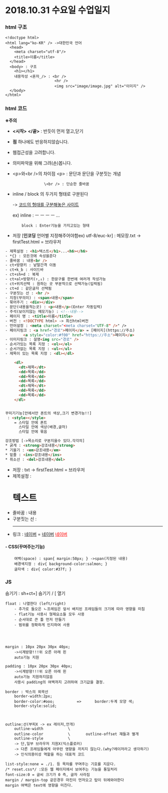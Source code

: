 # 2018.10.31 수요일 수업일지



### html 구조

```html구조
<!doctype html>
<html lang="ko-KR" /> ->대한민국 언어
  <head>
  	<meta charset="utf-8"/>
	<title>이름</title>
  </head>
  <body> : 구조
	<h1></h1>
	내용작성 <혼자_/> : <br />
    				  <hr />
    				  <img src="image/image.jpg" alt="이미지" />
  </body>
</html>    
```

### html 코드

**※주의**

- **<**시작**>** **</**끝**>** : 반듯이 먼저 열고,닫기

- **점** 하나에도 반응하지않습니다.

- 웹접근성을 고려합니다.

- 의미파악을 위해 그려(손)봅니다.

- \<p>와\<br />의 차이점   \<p> : 문단과 문단을 구분짓는 개념

     				\<br /> : 단순한 줄바꿈

- inline / block 의 두가지 형태로 구분된다

    -> [코드의 형태를 구분해놓은 사이트](https://htmlreference.io/)

    ex) inline : ㅡ ㅡ ㅡ ㅡ ...

          block : Enter기능을 가지고있는 형태

- 저장 [**인코딩** 언어별 지정해주어야함ex) utf-8/euc-kr]
     : 메모장.txt -> firstTest.html = 브라우저

```html 코드
- 제목설정 : <h1>텍스트</h1>...<h6></h6>
- *{} : 모든것에 속성을준다
- 줄바꿈 : 내용<br />
- ct+방향키 : 낱말간격 이동
- ct+k_b : 사이드바
- ct+sh+d : 복제
- ct+al+방향키(↑,↓) : 한문구를 한번에 여러개 작성가능
- ct+위치선택 : 원하는 곳 부분적으로 선택가능(입력됨)
- ct+d : 같은글자 선택됨
- 구분짓는 선 : <hr />
- 지정(무의미) : <span>내용</span>
- 묶어주기 : <div></div>
- 문단(내용을적는곳) : <p>내용</p>(Enter 자동입력)
- 주석(보이지않는 메모기능) : <!--내용-->
- 페이지 명 : <title>이름</title>
- 버전 : <!DOCTYPE html> -> 최신html버전
- 언어설정 : <meta charset="<meta charset="UTF-8" />" />
- 페이지링크 : <a href="경로">페이지</a> = [페이지](https://주소)
		<a style="color:#f00" href="https://주소">페이지</a>
- 이미지링크 : 설명<img src="경로" />
- 순서가있는 목록 지정 : <ol></ol>
- 순서가없는 목록 지정 : <ul></ul>
- 제목이 있는 목록 지정 : <dl></dl>

	<dl>
	  <dt>제목</dt>
	  <dd>목록</dd>
	  <dd>목록</dd>
	  <dd>목록</dd>
	  <dt>제목</dt>
	  <dd>목록</dd>
	  <dd>목록</dd>
	</dl>


꾸미기기능[안에서만 폰트의 색상,크기 변경가능!!]
 : <style></style>
	= 스타일 안에 폰트
	  스타일 안에 색상(배경,글자)
      스타일 안에 묶음

강조방법 [->목소리로 구분지을수 있다.각각의]
* 굵게 : <strong>강조내용</strong>
* 기울기 : <em>강조내용</em>
* 밑줄 : <ins>강조내용</ins>
* 취소선 : <del>강조내용</del>

```

- 저장 : txt -> firstTest.html = 브라우저
- 제목설정 : <h1>텍스트</h1>
- 줄바꿈 : 내용<br />
- 구분짓는 선 : <hr />
- 링크 : <a href="https://www.naver.com">네이버</a> = [네이버](https://www.naver.com)
   <a style="color:#f00" href="https://www.naver.com">네이버</a>
#### - CSS(꾸며주는기능)

```
    여백(space) : span{ margin:50px; } ->span(지정된 내용)
    배경색지정 : div{ background-color:salmon; }
    글자색 : div{ color:#37f; }
```

### JS

숨기기 : sh+ct+] 숨기기 / [ 열기

```float/margin/padding/border/outline
float : 나열한다 (left/right)
	- 추가로 들오은 ㄴ프레임은 앞서 배치된 프레임들의 크기에 따라 영향을 미침
	- flat기능 사용시 형제요소들 모두 사용
	- 순서대로 큰 틀 먼저 만들기
	- 범위를 정확하게 인지하여 사용
	
	
	
	
margin : 10px 20px 30px 40px;
	->시계방향!!!위 오른 아래 왼
	auto기능 지원
    
padding : 10px 20px 30px 40px;
	->시계방향!!!위 오른 아래 왼
	auto기능 지원하지않음
	사용시 padding의 여백까지 고려하여 크기값을 결정.
	
border : 박스의 외곽선
	border-width:2px;
	border-color:#ooo;			=>		border:두계 모양 색;
	border-style:solid;
	
	
	
outline:선(부피X -> ex 레이저,안개)
	outline-width			\
	outline-color			\		outline-offset 쟤들과 별개
	outline-style			\
	-> 단,일부 브라우저 지원X(익스플로러)
	-> 다른 프레임들에게 아무런 영향을 끼치지 않는다.(why?레이저라고 생각하기)
	-> 인식의용이성 역할을 하는 대표적 코드
	
list-style:none = ./1. 등 목차를 꾸며주는 기호를 지운다.
/* reset.css*/ :모든 웹 페이지에서 보여주는 기능을 통일처리
font-size:0 = 글씨 크기가 0 즉, 글자 사라짐
margin / margin-top 같은경우 마진이 먼저오고 탑이 뒤에와야한다
margin 여백은 text에 영향을 미친다.
```

​                               